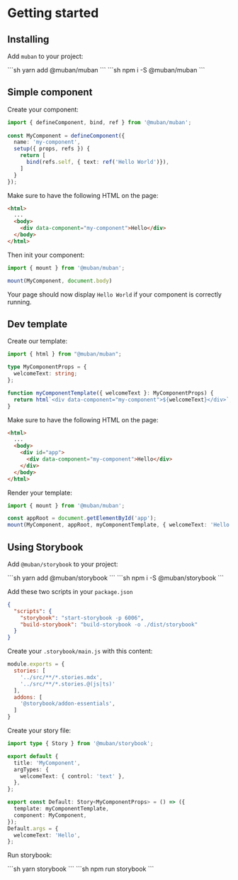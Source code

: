 # Getting started

## Installing

Add `muban` to your project:

<code-group>
<code-block title="YARN">
```sh
yarn add @muban/muban
```
</code-block>

<code-block title="NPM">
```sh
npm i -S @muban/muban
```
</code-block>
</code-group>

## Simple component

Create your component:
```ts
import { defineComponent, bind, ref } from '@muban/muban';
 
const MyComponent = defineComponent({
  name: 'my-component',
  setup({ props, refs }) {
    return [
      bind(refs.self, { text: ref('Hello World')}),
    ] 
  }
});
```

Make sure to have the following HTML on the page:
```html {4}
<html>
  ...
  <body>
    <div data-component="my-component">Hello</div>
  </body>
</html>
```

Then init your component:
```ts
import { mount } from '@muban/muban';

mount(MyComponent, document.body)
```

Your page should now display `Hello World` if your component is correctly running.

## Dev template

Create our template:
```ts
import { html } from "@muban/muban";

type MyComponentProps = {
  welcomeText: string;
};

function myComponentTemplate({ welcomeText }: MyComponentProps) {
  return html`<div data-component="my-component">${welcomeText}</div>`;
}
```

Make sure to have the following HTML on the page:
```html {4-6}
<html>
  ...
  <body>
    <div id="app">
      <div data-component="my-component">Hello</div>
    </div>
  </body>
</html>
```

Render your template:
```ts
import { mount } from '@muban/muban';

const appRoot = document.getElementById('app');
mount(MyComponent, appRoot, myComponentTemplate, { welcomeText: 'Hello' })
```

## Using Storybook

Add `@muban/storybook` to your project:

<code-group>
<code-block title="YARN">
```sh
yarn add @muban/storybook
```
</code-block>

<code-block title="NPM">
```sh
npm i -S @muban/storybook
```
</code-block>
</code-group>

Add these two scripts in your `package.json`

```json {3-4}
{
  "scripts": {
    "storybook": "start-storybook -p 6006",
    "build-storybook": "build-storybook -o ./dist/storybook"  
  }
}
```

Create your `.storybook/main.js` with this content:
```js
module.exports = {
  stories: [
    '../src/**/*.stories.mdx',
    '../src/**/*.stories.@(js|ts)'
  ],
  addons: [
    '@storybook/addon-essentials',
  ]
}
```

Create your story file:
```ts
import type { Story } from '@muban/storybook';

export default {
  title: 'MyComponent',
  argTypes: {
    welcomeText: { control: 'text' },
  },
};

export const Default: Story<MyComponentProps> = () => ({
  template: myComponentTemplate,
  component: MyComponent,
});
Default.args = {
  welcomeText: 'Hello',
};
```

Run storybook:

<code-group>
<code-block title="YARN">
```sh
yarn storybook
```
</code-block>

<code-block title="NPM">
```sh
npm run storybook
```
</code-block>
</code-group>
